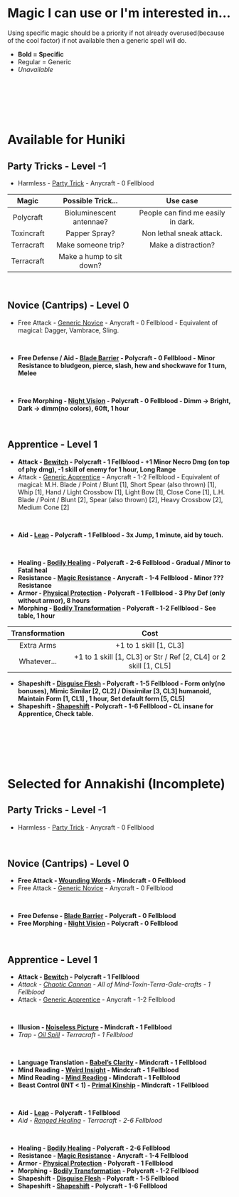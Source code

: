# Magic I can use or I'm interested in...
Using specific magic should be a priority if not already overused(because of the cool factor) if not available then a generic spell will do.
- **Bold = Specific**
- Regular = Generic
- *Unavailable*

$~~~$

$~~~$

$~~~$

# Available for Huniki
## Party Tricks - Level -1
- Harmless - [Party Trick](./../../../../../CoreRules/MagicRules/Spells/PartyTricks/GenericPartyTrick.md) - Anycraft - 0 Fellblood

| Magic      | Possible Trick...          | Use case                          |
| :--------: | :------------------------: | :-------------------------------: |
| Polycraft  | Bioluminescent antennae?   | People can find me easily in dark.|
| Toxincraft | Papper Spray?              | Non lethal sneak attack.          |
| Terracraft | Make someone trip?         | Make a distraction?               |
| Terracraft | Make a hump to sit down?   |                                   |

$~~~$

## Novice (Cantrips) - Level 0
- Free Attack - [Generic Novice](./../../../../../CoreRules/MagicRules/Spells/Novice/GenericNoviceSpell.md) - Anycraft - 0 Fellblood - Equivalent of magical: Dagger, Vambrace, Sling.

$~~~$

- **Free Defense / Aid - [Blade Barrier](./../../../../../CoreRules/MagicRules/Spells/Novice/BladeBarrier.md) - Polycraft - 0 Fellblood - Minor Resistance to bludgeon, pierce, slash, hew and shockwave for 1 turn, Melee**

$~~~$

- **Free Morphing - [Night Vision](./../../../../../CoreRules/MagicRules/Spells/Novice/NightVision.md) - Polycraft - 0 Fellblood - Dimm -> Bright, Dark -> dimm(no colors), 60ft, 1 hour**

$~~~$

## Apprentice - Level 1
- **Attack - [Bewitch](./../../../../../CoreRules/MagicRules/Spells/Apprentice/Bewitch.md) - Polycraft - 1 Fellblood - +1 Minor Necro Dmg (on top of phy dmg), -1 skill of enemy for 1 hour, Long Range**
- Attack - [Generic Apprentice](./../../../../../CoreRules/MagicRules/Spells/Apprentice/GenericApprenticeSpell.md) - Anycraft - 1-2 Fellblood - Equivalent of magical: M.H. Blade / Point / Blunt [1], Short Spear (also thrown) [1], Whip [1], Hand / Light Crossbow [1], Light Bow [1], Close Cone [1], L.H. Blade / Point / Blunt [2], Spear (also thrown) [2], Heavy Crossbow [2], Medium Cone [2]

$~~~$

- **Aid - [Leap](./../../../../../CoreRules/MagicRules/Spells/Apprentice/Leap.md) - Polycraft - 1 Fellblood - 3x Jump, 1 minute, aid by touch.**

$~~~$

- **Healing - [Bodily Healing](./../../../../../CoreRules/MagicRules/Spells/Apprentice/BodilyHealing.md) - Polycraft - 2-6 Fellblood - Gradual / Minor to Fatal heal**
- **Resistance - [Magic Resistance](./../../../../../CoreRules/MagicRules/Spells/Apprentice/MagicResistance.md) - Anycraft - 1-4 Fellblood - Minor ??? Resistance**
- **Armor - [Physical Protection](./../../../../../CoreRules/MagicRules/Spells/Apprentice/PhysicalProtection.md) - Polycraft - 1 Fellblood - 3 Phy Def (only without armor), 8 hours**
- **Morphing - [Bodily Transformation](./../../../../../CoreRules/MagicRules/Spells/Apprentice/BodilyTransformation.md) - Polycraft - 1-2 Fellblood - See table, 1 hour**

| Transformation | Cost                                                             |
| :------------: | :--------------------------------------------------------------: |
| Extra Arms     | +1 to 1 skill [1, CL3]                                           |
| Whatever...    | +1 to 1 skill [1, CL3] or Str / Ref [2, CL4] or 2 skill [1, CL5] |

- **Shapeshift - [Disguise Flesh](./../../../../../CoreRules/MagicRules/Spells/Apprentice/DisguiseFlesh.md) - Polycraft - 1-5 Fellblood - Form only(no bonuses), Mimic Similar [2, CL2] / Dissimilar [3, CL3] humanoid, Maintain Form [1, CL1] , 1 hour, Set default form [5, CL5]**
- **Shapeshift - [Shapeshift](./../../../../../CoreRules/MagicRules/Spells/Apprentice/Shapeshift.md) - Polycraft - 1-6 Fellblood - CL insane for Apprentice, Check table.**

$~~~$

$~~~$

$~~~$

# Selected for Annakishi (Incomplete)
## Party Tricks - Level -1
- Harmless - [Party Trick](./../../../../../CoreRules/MagicRules/Spells/PartyTricks/GenericPartyTrick.md) - Anycraft - 0 Fellblood

$~~~$

## Novice (Cantrips) - Level 0
- **Free Attack - [Wounding Words](./../../../../../CoreRules/MagicRules/Spells/Novice/WoundingWords.md) - Mindcraft - 0 Fellblood**
- Free Attack - [Generic Novice](./../../../../../CoreRules/MagicRules/Spells/Novice/GenericNoviceSpell.md) - Anycraft - 0 Fellblood

$~~~$

- **Free Defense - [Blade Barrier](./../../../../../CoreRules/MagicRules/Spells/Novice/BladeBarrier.md) - Polycraft - 0 Fellblood**
- **Free Morphing - [Night Vision](./../../../../../CoreRules/MagicRules/Spells/Novice/NightVision.md) - Polycraft - 0 Fellblood**

$~~~$

## Apprentice - Level 1
- **Attack - [Bewitch](./../../../../../CoreRules/MagicRules/Spells/Apprentice/Bewitch.md) - Polycraft - 1 Fellblood**
- *Attack - [Chaotic Cannon](./../../../../../CoreRules/MagicRules/Spells/Apprentice/ChaoticCannon.md) - All of Mind-Toxin-Terra-Gale-crafts - 1 Fellblood*
- Attack - [Generic Apprentice](./../../../../../CoreRules/MagicRules/Spells/Apprentice/GenericApprenticeSpell.md) - Anycraft - 1-2 Fellblood

$~~~$

- **Illusion - [Noiseless Picture](./../../../../../CoreRules/MagicRules/Spells/Apprentice/NoiselessPicture.md) - Mindcraft - 1 Fellblood**
- *Trap - [Oil Spill](./../../../../../CoreRules/MagicRules/Spells/Apprentice/OilSpill.md) - Terracraft - 1 Fellblood*

$~~~$

- **Language Translation - [Babel’s Clarity](./../../../../../CoreRules/MagicRules/Spells/Apprentice/Babel'sClarity.md) - Mindcraft - 1 Fellblood**
- **Mind Reading - [Weird Insight](./../../../../../CoreRules/MagicRules/Spells/Apprentice/WeirdInsight.md) - Mindcraft - 1 Fellblood**
- **Mind Reading - [Mind Reading](./../../../../../CoreRules/MagicRules/Spells/Apprentice/MindReading.md) - Mindcraft - 1 Fellblood**
- **Beast Control (INT < 1) - [Primal Kinship](./../../../../../CoreRules/MagicRules/Spells/Apprentice/PrimalKinship.md) - Mindcraft - 1 Fellblood**

$~~~$

- **Aid - [Leap](./../../../../../CoreRules/MagicRules/Spells/Apprentice/Leap.md) - Polycraft - 1 Fellblood**
- *Aid - [Ranged Healing](./../../../../../CoreRules/MagicRules/Spells/Apprentice/RangedHealing.md) - Terracraft - 2-6 Fellblood*

$~~~$

- **Healing - [Bodily Healing](./../../../../../CoreRules/MagicRules/Spells/Apprentice/BodilyHealing.md) - Polycraft - 2-6 Fellblood**
- **Resistance - [Magic Resistance](./../../../../../CoreRules/MagicRules/Spells/Apprentice/MagicResistance.md) - Anycraft - 1-4 Fellblood**
- **Armor - [Physical Protection](./../../../../../CoreRules/MagicRules/Spells/Apprentice/PhysicalProtection.md) - Polycraft - 1 Fellblood**
- **Morphing - [Bodily Transformation](./../../../../../CoreRules/MagicRules/Spells/Apprentice/BodilyTransformation.md) - Polycraft - 1-2 Fellblood**
- **Shapeshift - [Disguise Flesh](./../../../../../CoreRules/MagicRules/Spells/Apprentice/DisguiseFlesh.md) - Polycraft - 1-5 Fellblood**
- **Shapeshift - [Shapeshift](./../../../../../CoreRules/MagicRules/Spells/Apprentice/Shapeshift.md) - Polycraft - 1-6 Fellblood**